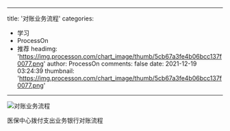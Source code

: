 
---
title: '对账业务流程'
categories: 
 - 学习
 - ProcessOn
 - 推荐
headimg: 'https://img.processon.com/chart_image/thumb/5cb67a3fe4b06bcc137f0077.png'
author: ProcessOn
comments: false
date: 2021-12-19 03:24:39
thumbnail: 'https://img.processon.com/chart_image/thumb/5cb67a3fe4b06bcc137f0077.png'
---

<div>   
<img class="thumb" alt="对账业务流程" src="https://img.processon.com/chart_image/thumb/5cb67a3fe4b06bcc137f0077.png" referrerpolicy="no-referrer">
<p>医保中心拨付支出业务银行对账流程</p>  
</div>
            